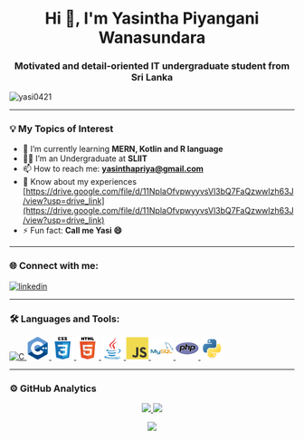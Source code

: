 <h1 align="center">Hi 👋, I'm Yasintha Piyangani Wanasundara</h1>
<h3 align="center">Motivated and detail-oriented IT undergraduate student from Sri Lanka</h3>

<p align="left">
  <img src="https://komarev.com/ghpvc/?username=yasi0421&label=Profile%20views&color=0e75b6&style=flat" alt="yasi0421" />
</p>

---

### 💡 My Topics of Interest

- 🌱 I’m currently learning **MERN, Kotlin and R language**
- 🧑‍🎓 I’m an Undergraduate at **SLIIT**
- 📫 How to reach me: **yasinthapriya@gmail.com**
- 📄 Know about my experiences [https://drive.google.com/file/d/11NplaOfvpwyyvsVl3bQ7FaQzwwIzh63J/view?usp=drive_link](https://drive.google.com/file/d/11NplaOfvpwyyvsVl3bQ7FaQzwwIzh63J/view?usp=drive_link)
- ⚡ Fun fact: **Call me Yasi 😄**

---

### 🌐 Connect with me:
<p align="left">
  <a href="https://linkedin.com/in/yasintha-piyangani-wanasundara" target="blank">
    <img align="center" src="https://raw.githubusercontent.com/rahuldkjain/github-profile-readme-generator/master/src/images/icons/Social/linked-in-alt.svg" alt="linkedin" height="30" width="40" />
  </a>
</p>

---

### 🛠️ Languages and Tools:
<p align="left">
  <a href="https://www.cprogramming.com/" target="_blank"> <img src="https://github.com/Scar1109/skill-icons/blob/main/icons/C.svg" alt="C" width="40" height="40"/> </a>
  <a href="https://www.w3schools.com/cpp/" target="_blank"> <img src="https://raw.githubusercontent.com/devicons/devicon/master/icons/cplusplus/cplusplus-original.svg" alt="C++" width="40" height="40"/> </a>
  <a href="https://www.w3schools.com/css/" target="_blank"> <img src="https://raw.githubusercontent.com/devicons/devicon/master/icons/css3/css3-original-wordmark.svg" alt="CSS3" width="40" height="40"/> </a>
  <a href="https://www.w3.org/html/" target="_blank"> <img src="https://raw.githubusercontent.com/devicons/devicon/master/icons/html5/html5-original-wordmark.svg" alt="HTML5" width="40" height="40"/> </a>
  <a href="https://www.java.com" target="_blank"> <img src="https://raw.githubusercontent.com/devicons/devicon/master/icons/java/java-original.svg" alt="Java" width="40" height="40"/> </a>
  <a href="https://developer.mozilla.org/en-US/docs/Web/JavaScript" target="_blank"> <img src="https://raw.githubusercontent.com/devicons/devicon/master/icons/javascript/javascript-original.svg" alt="JavaScript" width="40" height="40"/> </a>
  <a href="https://www.mysql.com/" target="_blank"> <img src="https://raw.githubusercontent.com/devicons/devicon/master/icons/mysql/mysql-original-wordmark.svg" alt="MySQL" width="40" height="40"/> </a>
  <a href="https://www.php.net" target="_blank"> <img src="https://raw.githubusercontent.com/devicons/devicon/master/icons/php/php-original.svg" alt="PHP" width="40" height="40"/> </a>
  <a href="https://www.python.org" target="_blank"> <img src="https://raw.githubusercontent.com/devicons/devicon/master/icons/python/python-original.svg" alt="Python" width="40" height="40"/> </a>
</p>

---

### ⚙️ GitHub Analytics

<p align="center">
  <a href="https://github.com/YasinthaWanasundara/yasi0421">
    <img height="180em" src="https://github-readme-stats-eight-theta.vercel.app/api?username=yasi0421&show_icons=true&theme=algolia&include_all_commits=true&count_private=true"/>
  </a>
  <a href="https://github.com/YasinthaWanasundara/yasi0421">
    <img height="180em" src="https://github-readme-stats-eight-theta.vercel.app/api/top-langs/?username=yasi0421&layout=compact&langs_count=8&theme=algolia"/>
  </a>
</p>

<p align="center">
  <img height="180em" src="https://github-readme-streak-stats.herokuapp.com/?user=yasi0421&theme=dark&hide_border=true"/>
</p>
